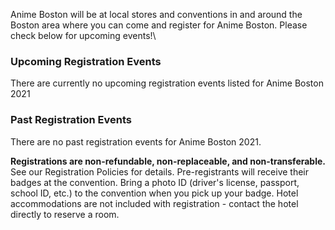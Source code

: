 Anime Boston will be at local stores and conventions in and around the Boston area where you can come and register for Anime Boston. Please check below for upcoming events!\

### Upcoming Registration Events
There are currently no upcoming registration events listed for Anime Boston 2021

### Past Registration Events
There are no past registration events for Anime Boston 2021.

**Registrations are non-refundable, non-replaceable, and non-transferable.** See our Registration Policies for details. Pre-registrants will receive their badges at the convention. Bring a photo ID (driver's license, passport, school ID, etc.) to the convention when you pick up your badge. Hotel accommodations are not included with registration - contact the hotel directly to reserve a room.
